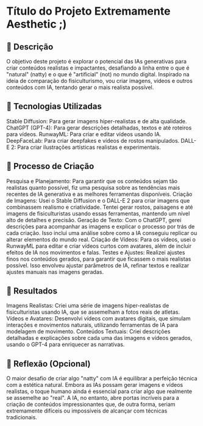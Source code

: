 # Título do Projeto Extremamente Aesthetic ;)

## 📒 Descrição
O objetivo deste projeto é explorar o potencial das IAs generativas para criar conteúdos realistas e impactantes, desafiando a linha entre o que é "natural" (natty) e o que é "artificial" (not) no mundo digital. Inspirado na ideia de comparação do fisiculturismo, vou criar imagens, vídeos e outros conteúdos com IA, tentando gerar o mais realista possível.

## 🤖 Tecnologias Utilizadas
Stable Diffusion: Para gerar imagens hiper-realistas e de alta qualidade.
ChatGPT (GPT-4): Para gerar descrições detalhadas, textos e até roteiros para vídeos.
RunwayML: Para criar e editar vídeos usando IA.
DeepFaceLab: Para criar deepfakes e vídeos de rostos manipulados.
DALL-E 2: Para criar ilustrações artísticas realistas e experimentais.

## 🧐 Processo de Criação
Pesquisa e Planejamento: Para garantir que os conteúdos sejam tão realistas quanto possível, fiz uma pesquisa sobre as tendências mais recentes de IA generativa e as melhores ferramentas disponíveis.
Criação de Imagens: Usei o Stable Diffusion e o DALL-E 2 para criar imagens que combinassem realismo e criatividade. Tentei gerar rostos, paisagens e até imagens de fisiculturistas usando essas ferramentas, mantendo um nível alto de detalhes e precisão.
Geração de Texto: Com o ChatGPT, gerei descrições para acompanhar as imagens e explicar o processo por trás de cada criação. Isso inclui uma análise sobre como a IA conseguiu replicar ou alterar elementos do mundo real.
Criação de Vídeos: Para os vídeos, usei o RunwayML para editar e criar vídeos curtos com avatares, além de incluir efeitos de IA nos movimentos e falas.
Testes e Ajustes: Realizei ajustes finos nos conteúdos gerados, para garantir que ficassem o mais realistas possível. Isso envolveu ajustar parâmetros de IA, refinar textos e realizar ajustes manuais nas imagens geradas.

## 🚀 Resultados
Imagens Realistas: Criei uma série de imagens hiper-realistas de fisiculturistas usando IA, que se assemelham a fotos reais de atletas.
Vídeos e Avatares: Desenvolvi vídeos com avatares digitais, que simulam interações e movimentos naturais, utilizando ferramentas de IA para modelagem de movimento.
Conteúdos Textuais: Criei descrições detalhadas e explicações sobre cada uma das imagens e vídeos gerados, usando o GPT-4 para enriquecer as narrativas.

## 💭 Reflexão (Opcional)
O maior desafio de criar algo "natty" com IA é equilibrar a perfeição técnica com a estética natural. Embora as IAs possam gerar imagens e vídeos realistas, o toque humano ainda é essencial para criar algo que realmente se assemelhe ao "real". A IA, no entanto, abre portas incríveis para a criação de conteúdos impressionantes que, de outra forma, seriam extremamente difíceis ou impossíveis de alcançar com técnicas tradicionais.
